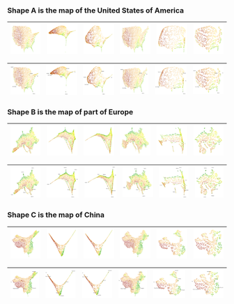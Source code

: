 
### Shape A is the map of the United States of America

| ![Isomap](/aspect-ratio-plots/Geographic_explain/US/US_Isomap_01_colored.png) | ![LE](/aspect-ratio-plots/Geographic_explain/US/US_LE_02_colored.png) | ![LLE](/aspect-ratio-plots/Geographic_explain/US/US_LLE_02_colored.png) | ![LTSA](/aspect-ratio-plots/Geographic_explain/US/US_LTSA_01_colored.png) | ![UMAP](/aspect-ratio-plots/Geographic_explain/US/US_Umap_02_colored.png) | ![t-SNE](/aspect-ratio-plots/Geographic_explain/US/US_t-SNE_01_colored.png) |
|:---:|:---:|:---:|:---:|:---:|:---:|

| ![Isomap](/aspect-ratio-plots/Geographic_explain/US/US_Isomap_01_colored_cities.png) | ![LE](/aspect-ratio-plots/Geographic_explain/US/US_LE_02_colored_cities.png) | ![LLE](/aspect-ratio-plots/Geographic_explain/US/US_LLE_02_colored_cities.png) | ![LTSA](/aspect-ratio-plots/Geographic_explain/US/US_LTSA_01_colored_cities.png) | ![UMAP](/aspect-ratio-plots/Geographic_explain/US/US_Umap_02_colored_cities.png) | ![t-SNE](/aspect-ratio-plots/Geographic_explain/US/US_t-SNE_01_colored_cities.png) |
|:---:|:---:|:---:|:---:|:---:|:---:|

### Shape B is the map of part of Europe

| ![Isomap](/aspect-ratio-plots/Geographic_explain/EU/EU_Isomap_01_colored.png) | ![LE](/aspect-ratio-plots/Geographic_explain/EU/EU_LE_02_colored.png) | ![LLE](/aspect-ratio-plots/Geographic_explain/EU/EU_LLE_02_colored.png) | ![LTSA](/aspect-ratio-plots/Geographic_explain/EU/EU_LTSA_01_colored.png) | ![UMAP](/aspect-ratio-plots/Geographic_explain/EU/EU_Umap_02_colored.png) | ![t-SNE](/aspect-ratio-plots/Geographic_explain/EU/EU_t-SNE_01_colored.png) |
|:---:|:---:|:---:|:---:|:---:|:---:|

| ![Isomap](/aspect-ratio-plots/Geographic_explain/EU/EU_Isomap_01_colored_cities.png) | ![LE](/aspect-ratio-plots/Geographic_explain/EU/EU_LE_02_colored_cities.png) | ![LLE](/aspect-ratio-plots/Geographic_explain/EU/EU_LLE_02_colored_cities.png) | ![LTSA](/aspect-ratio-plots/Geographic_explain/EU/EU_LTSA_01_colored_cities.png) | ![UMAP](/aspect-ratio-plots/Geographic_explain/EU/EU_Umap_02_colored_cities.png) | ![t-SNE](/aspect-ratio-plots/Geographic_explain/EU/EU_t-SNE_01_colored_cities.png) |
|:---:|:---:|:---:|:---:|:---:|:---:|

### Shape C is the map of China 

| ![Isomap](/aspect-ratio-plots/Geographic_explain/CN/CN_Isomap_01_colored.png) | ![LE](/aspect-ratio-plots/Geographic_explain/CN/CN_LE_01_colored.png) | ![LLE](/aspect-ratio-plots/Geographic_explain/CN/CN_LLE_01_colored.png) | ![LTSA](/aspect-ratio-plots/Geographic_explain/CN/CN_LTSA_01_colored.png) | ![UMAP](/aspect-ratio-plots/Geographic_explain/CN/CN_Umap_01_colored.png) | ![t-SNE](/aspect-ratio-plots/Geographic_explain/CN/CN_t-SNE_01_colored.png) |
|:---:|:---:|:---:|:---:|:---:|:---:|

| ![Isomap](/aspect-ratio-plots/Geographic_explain/CN/CN_Isomap_01_colored_cities.png) | ![LE](/aspect-ratio-plots/Geographic_explain/CN/CN_LE_01_colored_cities.png) | ![LLE](/aspect-ratio-plots/Geographic_explain/CN/CN_LLE_01_colored_cities.png) | ![LTSA](/aspect-ratio-plots/Geographic_explain/CN/CN_LTSA_01_colored_cities.png) | ![UMAP](/aspect-ratio-plots/Geographic_explain/CN/CN_Umap_01_colored_cities.png) | ![t-SNE](/aspect-ratio-plots/Geographic_explain/CN/CN_t-SNE_01_colored_cities.png) |
|:---:|:---:|:---:|:---:|:---:|:---:|

<!-- | ![Isomap](aspect-ratio-plots/China_map/ChinaMap_Isomap_noName_69.png) | ![LE](aspect-ratio-plots/China_map/ChinaMap_LE_noName_69.png) | ![LLE](aspect-ratio-plots/China_map/ChinaMap_LLE_noName_69.png) | ![LTSA](aspect-ratio-plots/China_map/ChinaMap_LTSA_noName_69.png) | ![UMAP](aspect-ratio-plots/China_map/ChinaMap_Umap_noName_69.png) | ![t-SNE](aspect-ratio-plots/China_map/ChinaMap_t-SNE_noName_69.png) |
|:---:|:---:|:---:|:---:|:---:|:---:|
| Isomap | LE | LLE | LTSA | UMAP | t-SNE |

| ![Isomap](aspect-ratio-plots/China_map/ChinaMap_Isomap_Name_69.png) | ![LE](aspect-ratio-plots/China_map/ChinaMap_LE_Name_69.png) | ![LLE](aspect-ratio-plots/China_map/ChinaMap_LLE_Name_69.png) | ![LTSA](aspect-ratio-plots/China_map/ChinaMap_LTSA_Name_69.png) | ![UMAP](aspect-ratio-plots/China_map/ChinaMap_Umap_Name_69.png) | ![t-SNE](aspect-ratio-plots/China_map/ChinaMap_t-SNE_Name_69.png) |
|:---:|:---:|:---:|:---:|:---:|:---:|
| Isomap | LE | LLE | LTSA | UMAP | t-SNE | -->
